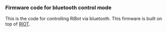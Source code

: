 ### Firmware code for bluetooth control mode

This is the code for controlling RiBot via bluetooth. This firmware is built
on top of [RIOT](http://github.com/RIOT-OS/RIOT).
